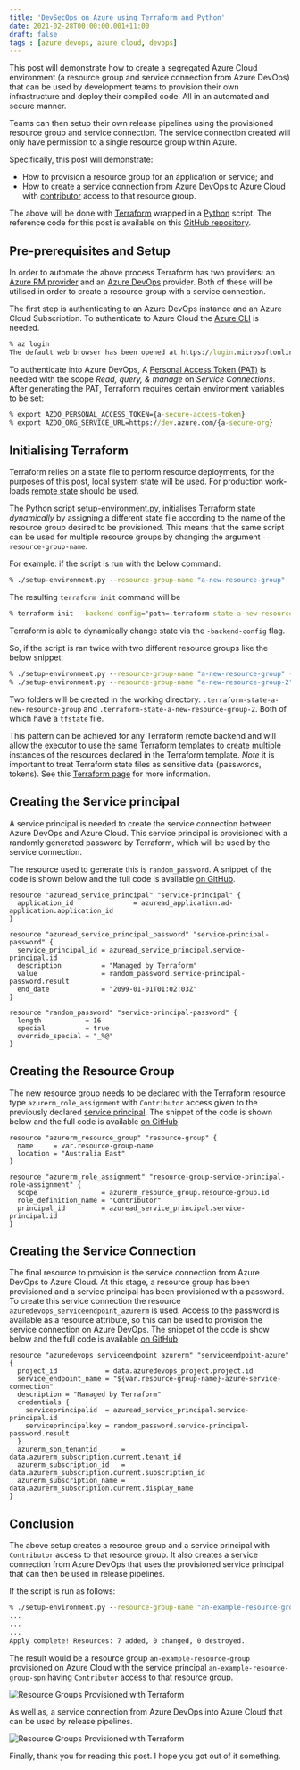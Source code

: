 ```yaml
---
title: 'DevSecOps on Azure using Terraform and Python'
date: 2021-02-28T00:00:00.001+11:00
draft: false
tags : [azure devops, azure cloud, devops]
---
```


This post will demonstrate how to create a segregated Azure Cloud environment (a
resource group and service
connection from Azure DevOps) that can be used by development teams to provision their own infrastructure and
deploy their compiled code. All in an automated and secure manner.

Teams can then setup their own release pipelines using the provisioned resource
group and service connection. The service connection created will only have
permission to a single resource group within Azure.

Specifically, this post will demonstrate:

- How to provision a resource group for an application or service; and
- How to create a service connection from Azure DevOps to Azure Cloud
with [contributor](https://docs.microsoft.com/en-us/azure/role-based-access-control/built-in-roles#contributor) access to that
  resource group.

The above will be done with [Terraform](https://www.terraform.io) wrapped in
a [Python](https://www.python.org) script. The reference code for this post
is available on this [GitHub repository](https://github.com/RaphHaddad/devsecops-azure-terraform-python).

## Pre-prerequisites and Setup

In order to automate the above process Terraform has two providers: an [Azure RM
provider](https://registry.terraform.io/providers/hashicorp/azurerm/latest) and
an [Azure
DevOps](https://registry.terraform.io/providers/microsoft/azuredevops/latest/docs)
provider. Both of these will be utilised in order to create a resource group
with a service connection.

The first step is authenticating to an Azure DevOps instance and an Azure Cloud
Subscription. To authenticate to Azure Cloud the [Azure
CLI](https://docs.microsoft.com/en-us/cli/azure/install-azure-cli) is needed.

```cmd
% az login
The default web browser has been opened at https://login.microsoftonline.com/common/oauth2/authorize. Please continue the login in the web browser. If no web browser is available or if the web browser fails to open, use device code flow with `az login --use-device-code`.
```

To authenticate into Azure DevOps, A [Personal Access Token (PAT)](https://docs.microsoft.com/en-us/azure/devops/organizations/accounts/use-personal-access-tokens-to-authenticate?view=azure-devops&tabs=preview-page) is needed with
the scope *Read, query, & manage* on *Service Connections*. After generating the
PAT, Terraform requires certain environment variables to be set:

```cmd
% export AZDO_PERSONAL_ACCESS_TOKEN={a-secure-access-token}
% export AZDO_ORG_SERVICE_URL=https://dev.azure.com/{a-secure-org}
```

## Initialising Terraform

Terraform relies on a state file to perform resource deployments, for the
purposes of this post, local system state will be used. For production
work-loads [remote state](https://www.terraform.io/docs/language/state/index.html) should be used.

The Python script [setup-environment.py](https://github.com/RaphHaddad/devsecops-azure-terraform-python/blob/107fe97dbd6674d1200436922b0b7d87328a480b/setup-environment.py#L13-L22), initialises Terraform state *dynamically* by assigning a
different state file according to the name of the resource group desired to be
provisioned. This means that the same script can be used for multiple resource
groups by changing the argument `--resource-group-name`.

For example: if the script is run with the below command:

```cmd
% ./setup-environment.py --resource-group-name "a-new-resource-group"  --azure-devops-project-name main
```

The resulting `terraform init` command will be

```cmd
% terraform init  -backend-config='path=.terraform-state-a-new-resource-group/a-new-resource-group.tfstate' -reconfigure --input=false
```

Terraform is able to dynamically change state via the `-backend-config` flag.

So, if the script is ran twice with two different resource groups like the below
snippet:

```cmd
% ./setup-environment.py --resource-group-name "a-new-resource-group" --azure-devops-project-name main
% ./setup-environment.py --resource-group-name "a-new-resource-group-2" --azure-devops-project-name main
```

Two folders will be created in the working directory:
`.terraform-state-a-new-resource-group` and
`.terraform-state-a-new-resource-group-2`. Both of which have a `tfstate` file.

This pattern can be achieved for any Terraform remote backend and will allow the
executor to use the same Terraform templates to create multiple instances of the
resources declared in the Terraform template.
*Note* it is important to treat Terraform state files as sensitive data
(passwords, tokens). See this [Terraform page](https://www.terraform.io/docs/language/state/sensitive-data.html?_ga=2.252783049.1925722553.1613943599-1447805869.1611735730#recommendations) for more information.

## Creating the Service principal

A service principal is needed to create the service connection between Azure
DevOps and Azure Cloud. This service principal is provisioned with a randomly
generated password by Terraform, which will be used by the service connection.

The resource used to generate this is `random_password`. A snippet of the code is
shown below and the full code is available [on GitHub](https://github.com/RaphHaddad/devsecops-azure-terraform-python/blob/107fe97dbd6674d1200436922b0b7d87328a480b/azure-cloud.tf#L12-L31).

```hcl
resource "azuread_service_principal" "service-principal" {
  application_id               = azuread_application.ad-application.application_id
}

resource "azuread_service_principal_password" "service-principal-password" {
  service_principal_id = azuread_service_principal.service-principal.id
  description          = "Managed by Terraform"
  value                = random_password.service-principal-password.result
  end_date             = "2099-01-01T01:02:03Z"
}

resource "random_password" "service-principal-password" {
  length           = 16
  special          = true
  override_special = "_%@"
}
```

## Creating the Resource Group

The new resource group needs to be declared with the Terraform resource type `azurerm_role_assignment`
with `Contributor` access given to the previously declared [service principal](#creating-the-service-principal). The
snippet of the code is shown below and the full code is available [on GitHub](https://github.com/RaphHaddad/devsecops-azure-terraform-python/blob/107fe97dbd6674d1200436922b0b7d87328a480b/azure-cloud.tf#L1-L10)

```hcl
resource "azurerm_resource_group" "resource-group" {
  name     = var.resource-group-name
  location = "Australia East"
}

resource "azurerm_role_assignment" "resource-group-service-principal-role-assignment" {
  scope                = azurerm_resource_group.resource-group.id
  role_definition_name = "Contributor"
  principal_id         = azuread_service_principal.service-principal.id
}
```

## Creating the Service Connection

The final resource to provision is the service connection from Azure DevOps to
Azure Cloud. At this stage, a resource group has been provisioned and a service
principal has been provisioned with a password. To create this service
connection the resource `azuredevops_serviceendpoint_azurerm` is used. Access to
the password is available as a resource attribute, so this can be used to
provision the service connection on Azure DevOps. The
snippet of the code is show below and the full code is available [on GitHub](https://github.com/RaphHaddad/devsecops-azure-terraform-python/blob/main/azure-devops.tf)

```hcl
resource "azuredevops_serviceendpoint_azurerm" "serviceendpoint-azure" {
  project_id            = data.azuredevops_project.project.id
  service_endpoint_name = "${var.resource-group-name}-azure-service-connection"
  description = "Managed by Terraform" 
  credentials {
    serviceprincipalid  = azuread_service_principal.service-principal.id
    serviceprincipalkey = random_password.service-principal-password.result
  }
  azurerm_spn_tenantid      = data.azurerm_subscription.current.tenant_id
  azurerm_subscription_id   = data.azurerm_subscription.current.subscription_id
  azurerm_subscription_name = data.azurerm_subscription.current.display_name
}
```

## Conclusion

The above setup creates a resource group and a service principal with
`Contributor` access to that resource group. It also creates a service
connection from Azure DevOps that uses the provisioned service principal that
can then be used in
release pipelines.

If the script is run as follows:

```cmd
% ./setup-environment.py --resource-group-name "an-example-resource-group" --azure-devops-project-name main
...
...
...
Apply complete! Resources: 7 added, 0 changed, 0 destroyed.
```

The result would be a resource group `an-example-resource-group` provisioned on Azure Cloud with
the service principal `an-example-resource-group-spn` having `Contributor`
access to that resource group.

![Resource Groups Provisioned with Terraform](/images/resource-group-terraform.png)

As well as, a service connection from Azure DevOps into Azure Cloud that can be
used by release pipelines.

![Resource Groups Provisioned with Terraform](/images/service-connection-terraform.png)

Finally, thank you for reading this post. I hope you got out of it something.
